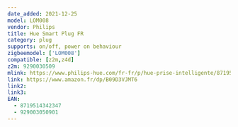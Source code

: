```yaml
---
date_added: 2021-12-25
model: LOM008
vendor: Philips
title: Hue Smart Plug FR
category: plug
supports: on/off, power on behaviour
zigbeemodel: ['LOM008']
compatible: [z2m,z4d]
z2m: 9290030509
mlink: https://www.philips-hue.com/fr-fr/p/hue-prise-intelligente/8719514342347
link: https://www.amazon.fr/dp/B09D3VJMT6
link2: 
link3: 
EAN:
  - 8719514342347
  - 929003050901
---
```

